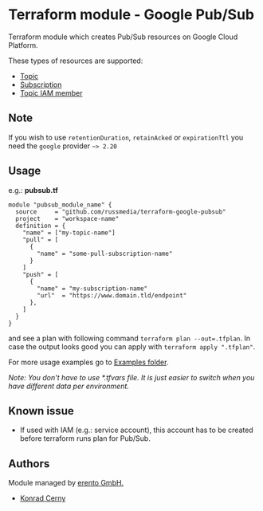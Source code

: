# Terraform module - Google Pub/Sub 

Terraform module which creates Pub/Sub resources on Google Cloud Platform‎.

These types of resources are supported:

* [Topic](https://www.terraform.io/docs/providers/google/r/pubsub_topic.html)
* [Subscription](https://www.terraform.io/docs/providers/google/r/pubsub_subscription.html)
* [Topic IAM member](https://www.terraform.io/docs/providers/google/r/pubsub_topic_iam.html)

## Note

If you wish to use `retentionDuration`, `retainAcked` or `expirationTtl` you need the `google` provider `~> 2.20`

## Usage

e.g.: **pubsub.tf**
```hcl
module "pubsub_module_name" {
  source     = "github.com/russmedia/terraform-google-pubsub"
  project    = "workspace-name"
  definition = {
    "name" = ["my-topic-name"]
    "pull" = [
      {
        "name" = "some-pull-subscription-name"
      }
    ]
    "push" = [
      {
        "name" = "my-subscription-name"
        "url"  = "https://www.domain.tld/endpoint"
      },
    ]
  }
}
```

and see a plan with following command `terraform plan --out=.tfplan`. In case the output looks good you can apply with `terraform apply ".tfplan"`.

For more usage examples go to [Examples folder](./examples).

_Note: You don't have to use *.tfvars file. It is just easier to switch when you have different data per environment._

## Known issue

- If used with IAM (e.g.: service account), this account has to be created before terraform runs plan for Pub/Sub.

## Authors

Module managed by [erento GmbH.](https://github.com/erento)

- [Konrad Cerny](https://github.com/rokerkony)
